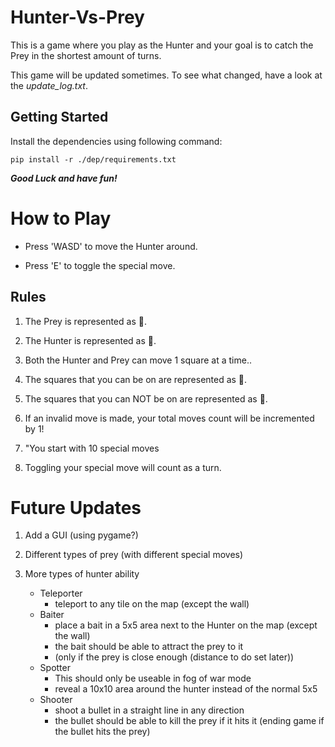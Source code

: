 # Hunter-Vs-Prey
This is a game where you play as the Hunter and your goal is to catch the Prey in the shortest amount of turns. 

This game will be updated sometimes. To see what changed, have a look at the *update_log.txt*.

## Getting Started
Install the dependencies using following command:

    pip install -r ./dep/requirements.txt

***Good Luck and have fun!***

# How to Play
* Press 'WASD' to move the Hunter around.

* Press 'E' to toggle the special move.

## Rules
1. The Prey is represented as 🦊.

2. The Hunter is represented as 👨.

3. Both the Hunter and Prey can move 1 square at a time..

4. The squares that you can be on are represented as 🌳.

5. The squares that you can NOT be on are represented as 🗻.

6. If an invalid move is made, your total moves count will be incremented by 1!

7. "You start with 10 special moves

8. Toggling your special move will count as a turn.

# Future Updates

1. Add a GUI (using pygame?)

2. Different types of prey (with different special moves)

3. More types of hunter ability
    - Teleporter
        - teleport to any tile on the map (except the wall)
    - Baiter
        - place a bait in a 5x5 area next to the Hunter on the map (except the wall)
        - the bait should be able to attract the prey to it
        - (only if the prey is close enough (distance to do set later))
    - Spotter
        - This should only be useable in fog of war mode
        - reveal a 10x10 area around the hunter instead of the normal 5x5
    - Shooter
        - shoot a bullet in a straight line in any direction
        - the bullet should be able to kill the prey if it hits it (ending game if the bullet hits the prey)